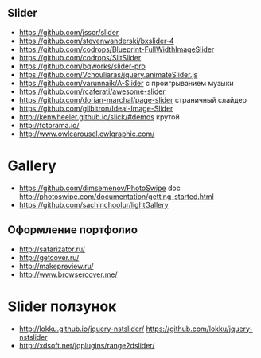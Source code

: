 
## Slider
* https://github.com/jssor/slider
* https://github.com/stevenwanderski/bxslider-4
* https://github.com/codrops/Blueprint-FullWidthImageSlider
* https://github.com/codrops/SlitSlider
* https://github.com/bqworks/slider-pro
* https://github.com/Vchouliaras/jquery.animateSlider.js
* https://github.com/varunnaik/A-Slider с проигрыванием музыки
* https://github.com/rcaferati/awesome-slider
* https://github.com/dorian-marchal/page-slider страничный слайдер
* https://github.com/gilbitron/Ideal-Image-Slider
* http://kenwheeler.github.io/slick/#demos крутой
* http://fotorama.io/
* http://www.owlcarousel.owlgraphic.com/

# Gallery
* https://github.com/dimsemenov/PhotoSwipe doc http://photoswipe.com/documentation/getting-started.html
* https://github.com/sachinchoolur/lightGallery

## Оформление портфолио
* http://safarizator.ru/
* http://getcover.ru/
* http://makepreview.ru/
* http://www.browsercover.me/

# Slider ползунок
* http://lokku.github.io/jquery-nstslider/ https://github.com/lokku/jquery-nstslider
* http://xdsoft.net/jqplugins/range2dslider/

